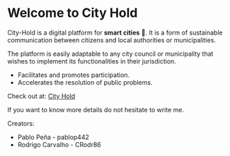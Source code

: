 # Welcome to City Hold
City-Hold is a digital platform for **smart cities** :battery:. It is a form of sustainable communication between citizens and local authorities or municipalities.

The platform is easily adaptable to any city council or municipality that wishes to implement its functionalities in their jurisdiction.

- Facilitates and promotes participation.
- Accelerates the resolution of public problems.

Check out at: [City Hold](https://cityhold.herokuapp.com/ "City Hold")

If you want to know more details do not hesitate to write me.

Creators: 
- Pablo Peña - pablop442
- Rodrigo Carvalho - CRodr86